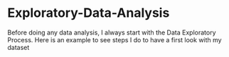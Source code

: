 # Exploratory-Data-Analysis
Before doing any data analysis, I always start with the Data Exploratory Process. Here is an example to see steps I do to have a first look with my dataset
